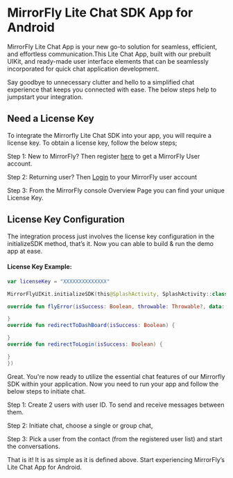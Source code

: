 # MirrorFly Lite Chat SDK App for Android

MirrorFly Lite Chat App is your new go-to solution for seamless, efficient, and effortless communication.This Lite Chat App, built with our prebuilt UIKit, and ready-made user interface elements that can be seamlessly incorporated for quick chat application development.

Say goodbye to unnecessary clutter and hello to a simplified chat experience that keeps you connected with ease. The below steps help to jumpstart your integration. 

 
## Need a License Key

To integrate the Mirrorfly Lite Chat SDK into your app, you will require a license key. To obtain a license key, follow the below steps;

Step 1: New to MirrorFly? Then register [here](https://www.mirrorfly.com/contact-sales.php) to get a MirrorFly User account.

Step 2: Returning user? Then [Login](https://console.mirrorfly.com) to your MirrorFly user account

Step 3: From the MirrorFly console Overview Page you can find your unique License Key. 

## License Key Configuration

The integration process just involves the license key configuration in the initializeSDK method, that’s it.  Now you can able to build & run the demo app at ease. 

#### License Key Example:
```kotlin
var licenseKey = "XXXXXXXXXXXXXX"

MirrorFlyUIKit.initializeSDK(this@SplashActivity, SplashActivity::class.java, licenseKey, object : FlyInitializeSDKCallback {

override fun flyError(isSuccess: Boolean, throwable: Throwable?, data: HashMap<String, Any>) {

}
override fun redirectToDashBoard(isSuccess: Boolean) {

}
override fun redirectToLogin(isSuccess: Boolean) {

}
})
```
Great. You're now ready to utilize the essential chat features of our Mirrorfly SDK within your application. Now you need to run your app and follow the below steps to initiate chat.

Step 1: Create 2 users with user ID. To send and receive messages between them.

Step 2: Initiate chat, choose a single or group chat,

Step 3: Pick a user from the contact (from the registered user list) and start the conversations.

That is it! It is as simple as it is defined above. Start experiencing MirrorFly’s Lite Chat App for Android.
